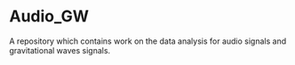 # Audio_GW
A repository which contains work on the data analysis for audio signals and gravitational waves signals.
